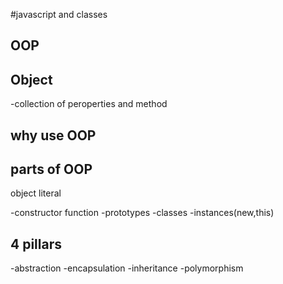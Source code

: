 #javascript and classes

## OOP

## Object
-collection of peroperties and method


## why use OOP


## parts of OOP
object literal

-constructor function
-prototypes
-classes
-instances(new,this)

## 4 pillars
-abstraction
-encapsulation
-inheritance
-polymorphism